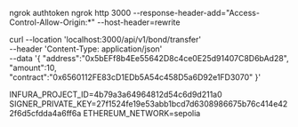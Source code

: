 ngrok authtoken <api key>
ngrok http 3000  --response-header-add="Access-Control-Allow-Origin:*" --host-header=rewrite



curl --location 'localhost:3000/api/v1/bond/transfer' \
--header 'Content-Type: application/json' \
--data '{
    "address":"0x5bEFf8b4Ee55642D8c4ce0E25d91407C8D6bAd28",
    "amount":10,
    "contract":"0x6560112FE83cD1EDb5A54c458D5a6D92e1FD3070"
}'



INFURA_PROJECT_ID=4b79a3a64964812d54c6d9d211a0
SIGNER_PRIVATE_KEY=27f1524fe19e53abb1bcd7d6308986675b76c414e422f6d5cfdda4a6ff6a
ETHEREUM_NETWORK=sepolia